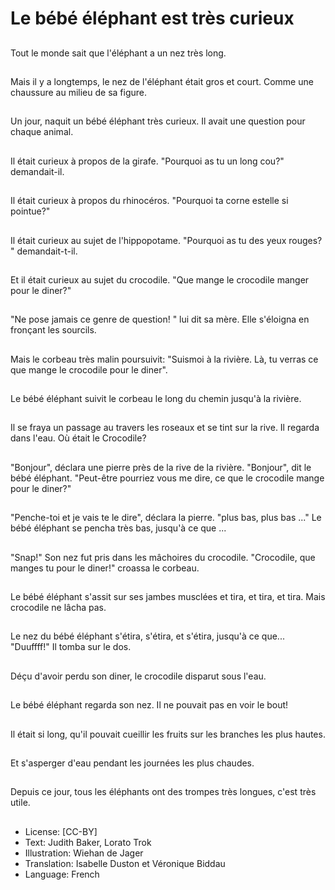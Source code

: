 # Le bébé éléphant est très curieux

##
Tout le monde sait que
l'éléphant a un nez très
long.

##
Mais il y a longtemps, le
nez de l'éléphant était
gros et court. Comme
une chaussure au
milieu de sa figure.

##
Un jour, naquit un bébé
éléphant très curieux. Il
avait une question pour
chaque animal.

##
Il était curieux à propos
de la girafe.
"Pourquoi as tu un long
cou?" demandait-il.

##
Il était curieux à propos
du rhinocéros.
"Pourquoi ta corne estelle si pointue?"

##
Il était curieux au sujet
de l'hippopotame.
"Pourquoi as tu des
yeux rouges? "
demandait-t-il.

##
Et il était curieux au
sujet du crocodile.
"Que mange le
crocodile manger pour
le diner?"

##
"Ne pose jamais ce
genre de question! " lui
dit sa mère.
Elle s'éloigna en
fronçant les sourcils.

##
Mais le corbeau très
malin poursuivit: "Suismoi à la rivière. Là, tu
verras ce que mange le
crocodile pour le diner".

##
Le bébé éléphant suivit
le corbeau le long du
chemin jusqu'à la
rivière.

##
Il se fraya un passage
au travers les roseaux
et se tint sur la rive. Il
regarda dans l'eau. Où
était le Crocodile?

##
"Bonjour", déclara une
pierre près de la rive de
la rivière.
"Bonjour", dit le bébé
éléphant. "Peut-être
pourriez vous me dire,
ce que le crocodile
mange pour le diner?"

##
"Penche-toi et je vais te
le dire", déclara la
pierre. "plus bas, plus
bas ..." Le bébé
éléphant se pencha très
bas, jusqu'à ce que ...

##
"Snap!" Son nez fut pris
dans les mâchoires du
crocodile.
"Crocodile, que manges
tu pour le diner!"
croassa le corbeau.

##
Le bébé éléphant s'assit
sur ses jambes
musclées et tira, et tira,
et tira.
Mais crocodile ne lâcha
pas.

##
Le nez du bébé
éléphant s'étira, s'étira,
et s'étira, jusqu'à ce
que...
"Duuffff!" Il tomba sur
le dos.

##
Déçu d'avoir perdu son
diner, le crocodile
disparut sous l'eau.

##
Le bébé éléphant
regarda son nez.
Il ne pouvait pas en voir
le bout!

##
Il était si long, qu'il
pouvait cueillir les fruits
sur les branches les
plus hautes.

##
Et s'asperger d'eau
pendant les journées
les plus chaudes.

##
Depuis ce jour, tous les
éléphants ont des
trompes très longues,
c'est très utile.

##
* License: [CC-BY]
* Text: Judith Baker, Lorato Trok
* Illustration: Wiehan de Jager
* Translation: Isabelle Duston et Véronique Biddau
* Language: French
